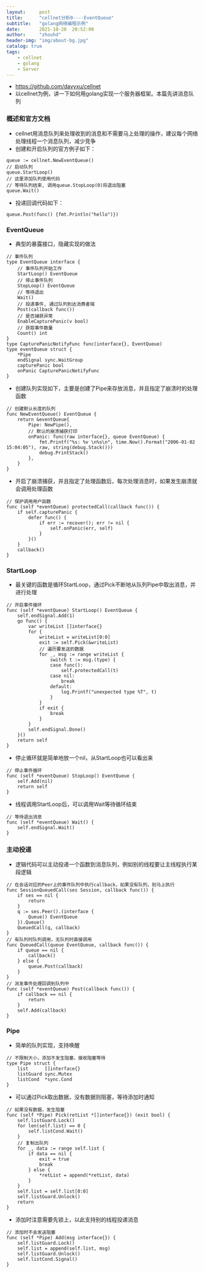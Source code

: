 ```yaml
---
layout:     post
title:      "cellnet分析0----EventQueue"
subtitle:   "golang网络编程示例"
date:       2021-10-28  20:52:00
author:     "zhouhd"
header-img: "img/about-bg.jpg"
catalog: true
tags:
    - cellnet
    - golang
    - Server
---
```


- <https://github.com/davyxu/cellnet>
- 以cellnet为例，讲一下如何用golang实现一个服务器框架。本篇先讲消息队列


### 概述和官方文档
- cellnet用消息队列来处理收到的消息和不需要马上处理的操作，建议每个网络处理线程一个消息队列，减少竞争
- 创建和开启队列的官方例子如下：
```golang
queue := cellnet.NewEventQueue()
// 启动队列
queue.StartLoop()
// 这里添加队列使用代码
// 等待队列结束, 调用queue.StopLoop(0)将退出阻塞
queue.Wait()
```

- 投递回调代码如下：
```golang
queue.Post(func() {fmt.Println("hello")})
```

### EventQueue
- 典型的暴露接口，隐藏实现的做法
```golang
// 事件队列
type EventQueue interface {
	// 事件队列开始工作
	StartLoop() EventQueue
	// 停止事件队列
	StopLoop() EventQueue
	// 等待退出
	Wait()
	// 投递事件, 通过队列到达消费者端
	Post(callback func())
	// 是否捕获异常
	EnableCapturePanic(v bool)
	// 获取事件数量
	Count() int
}
type CapturePanicNotifyFunc func(interface{}, EventQueue)
type eventQueue struct {
	*Pipe
	endSignal sync.WaitGroup
	capturePanic bool
	onPanic CapturePanicNotifyFunc
}
```

- 创建队列实现如下，主要是创建了Pipe来存放消息，并且指定了崩溃时的处理函数
```golang
// 创建默认长度的队列
func NewEventQueue() EventQueue {
	return &eventQueue{
		Pipe: NewPipe(),
		// 默认的崩溃捕获打印
		onPanic: func(raw interface{}, queue EventQueue) {
			fmt.Printf("%s: %v \n%s\n", time.Now().Format("2006-01-02 15:04:05"), raw, string(debug.Stack()))
			debug.PrintStack()
		},
	}
}
```

- 开启了崩溃捕获，并且指定了处理函数后，每次处理消息时，如果发生崩溃就会调用处理函数
```golang
// 保护调用用户函数
func (self *eventQueue) protectedCall(callback func()) {
	if self.capturePanic {
		defer func() {
			if err := recover(); err != nil {
				self.onPanic(err, self)
			}
		}()
	}
	callback()
}
```

### StartLoop
- 最关键的函数是循环StartLoop，通过Pick不断地从队列Pipe中取出消息，并进行处理
```golang
// 开启事件循环
func (self *eventQueue) StartLoop() EventQueue {
	self.endSignal.Add(1)
	go func() {
		var writeList []interface{}
		for {
			writeList = writeList[0:0]
			exit := self.Pick(&writeList)
			// 遍历要发送的数据
			for _, msg := range writeList {
				switch t := msg.(type) {
				case func():
					self.protectedCall(t)
				case nil:
					break
				default:
					log.Printf("unexpected type %T", t)
				}
			}
			if exit {
				break
			}
		}
		self.endSignal.Done()
	}()
	return self
}
```

- 停止循环就是简单地放一个nil，从StartLoop也可以看出来
```golang
// 停止事件循环
func (self *eventQueue) StopLoop() EventQueue {
	self.Add(nil)
	return self
}
```
- 线程调用StartLoop后，可以调用Wait等待循环结束
```golang
// 等待退出消息
func (self *eventQueue) Wait() {
	self.endSignal.Wait()
}
```

### 主动投递
- 逻辑代码可以主动投递一个函数到消息队列，例如别的线程要让主线程执行某段逻辑
```golang
// 在会话对应的Peer上的事件队列中执行callback，如果没有队列，则马上执行
func SessionQueuedCall(ses Session, callback func()) {
	if ses == nil {
		return
	}
	q := ses.Peer().(interface {
		Queue() EventQueue
	}).Queue()
	QueuedCall(q, callback)
}
// 有队列时队列调用，无队列时直接调用
func QueuedCall(queue EventQueue, callback func()) {
	if queue == nil {
		callback()
	} else {
		queue.Post(callback)
	}
}
// 派发事件处理回调到队列中
func (self *eventQueue) Post(callback func()) {
	if callback == nil {
		return
	}
	self.Add(callback)
}
```

### Pipe
- 简单的队列实现，支持唤醒
```golang
// 不限制大小，添加不发生阻塞，接收阻塞等待
type Pipe struct {
	list      []interface{}
	listGuard sync.Mutex
	listCond  *sync.Cond
}
```

- 可以通过Pick取出数据，没有数据则阻塞，等待添加时通知
```golang
// 如果没有数据，发生阻塞
func (self *Pipe) Pick(retList *[]interface{}) (exit bool) {
	self.listGuard.Lock()
	for len(self.list) == 0 {
		self.listCond.Wait()
	}
	// 复制出队列
	for _, data := range self.list {
		if data == nil {
			exit = true
			break
		} else {
			*retList = append(*retList, data)
		}
	}
	self.list = self.list[0:0]
	self.listGuard.Unlock()
	return
}
```

- 添加时注意需要先锁上，以此支持别的线程投递消息
```golang
// 添加时不会发送阻塞
func (self *Pipe) Add(msg interface{}) {
	self.listGuard.Lock()
	self.list = append(self.list, msg)
	self.listGuard.Unlock()
	self.listCond.Signal()
}
```
